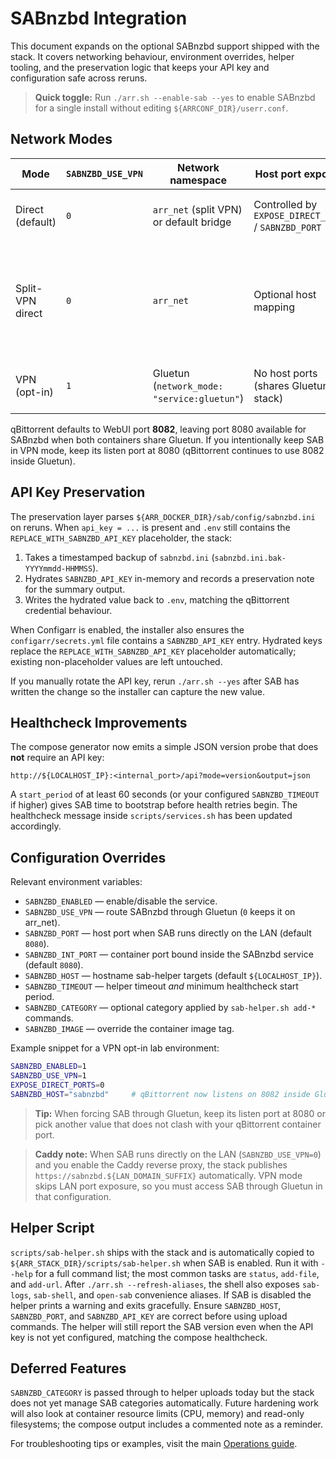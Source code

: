 # SABnzbd Integration

This document expands on the optional SABnzbd support shipped with the stack. It covers networking behaviour, environment overrides, helper tooling, and the preservation logic that keeps your API key and configuration safe across reruns.

> **Quick toggle:** Run `./arr.sh --enable-sab --yes` to enable SABnzbd for a single
> install without editing `${ARRCONF_DIR}/userr.conf`.

## Network Modes

| Mode | `SABNZBD_USE_VPN` | Network namespace | Host port exposure | Notes |
| ---- | ----------------- | ----------------- | ------------------ | ----- |
| Direct (default) | `0` | `arr_net` (split VPN) or default bridge | Controlled by `EXPOSE_DIRECT_PORTS` / `SABNZBD_PORT` | Keeps SAB reachable by the *Arr containers. |
| Split-VPN direct | `0` | `arr_net` | Optional host mapping | Matches downloader connectivity expected by Sonarr/Radarr while qBittorrent remains tunneled. |
| VPN (opt-in) | `1` | Gluetun (`network_mode: "service:gluetun"`) | No host ports (shares Gluetun stack) | Use only when SAB must egress via the VPN. |

qBittorrent defaults to WebUI port **8082**, leaving port 8080 available for
SABnzbd when both containers share Gluetun. If you intentionally keep SAB in
VPN mode, keep its listen port at 8080 (qBittorrent continues to use 8082
inside Gluetun).

## API Key Preservation

The preservation layer parses `${ARR_DOCKER_DIR}/sab/config/sabnzbd.ini` on reruns. When `api_key = ...` is present and `.env` still contains the `REPLACE_WITH_SABNZBD_API_KEY` placeholder, the stack:

1. Takes a timestamped backup of `sabnzbd.ini` (`sabnzbd.ini.bak-YYYYmmdd-HHMMSS`).
2. Hydrates `SABNZBD_API_KEY` in-memory and records a preservation note for the
   summary output.
3. Writes the hydrated value back to `.env`, matching the qBittorrent credential
   behaviour.

When Configarr is enabled, the installer also ensures the `configarr/secrets.yml`
file contains a `SABNZBD_API_KEY` entry. Hydrated keys replace the
`REPLACE_WITH_SABNZBD_API_KEY` placeholder automatically; existing non-placeholder
values are left untouched.

If you manually rotate the API key, rerun `./arr.sh --yes` after SAB has written the change so the installer can capture the new value.

## Healthcheck Improvements

The compose generator now emits a simple JSON version probe that does **not**
require an API key:

```
http://${LOCALHOST_IP}:<internal_port>/api?mode=version&output=json
```

A `start_period` of at least 60 seconds (or your configured `SABNZBD_TIMEOUT` if
higher) gives SAB time to bootstrap before health retries begin. The healthcheck
message inside `scripts/services.sh` has been updated accordingly.

## Configuration Overrides

Relevant environment variables:

- `SABNZBD_ENABLED` — enable/disable the service.
- `SABNZBD_USE_VPN` — route SABnzbd through Gluetun (`0` keeps it on arr_net).
- `SABNZBD_PORT` — host port when SAB runs directly on the LAN (default `8080`).
- `SABNZBD_INT_PORT` — container port bound inside the SABnzbd service (default `8080`).
- `SABNZBD_HOST` — hostname sab-helper targets (default `${LOCALHOST_IP}`).
- `SABNZBD_TIMEOUT` — helper timeout *and* minimum healthcheck start period.
- `SABNZBD_CATEGORY` — optional category applied by `sab-helper.sh add-*` commands.
- `SABNZBD_IMAGE` — override the container image tag.

Example snippet for a VPN opt-in lab environment:

```bash
SABNZBD_ENABLED=1
SABNZBD_USE_VPN=1
EXPOSE_DIRECT_PORTS=0
SABNZBD_HOST="sabnzbd"     # qBittorrent now listens on 8082 inside Gluetun
```

> **Tip:** When forcing SAB through Gluetun, keep its listen port at 8080 or pick
> another value that does not clash with your qBittorrent container port.

> **Caddy note:** When SAB runs directly on the LAN (`SABNZBD_USE_VPN=0`) and
> you enable the Caddy reverse proxy, the stack publishes
> `https://sabnzbd.${LAN_DOMAIN_SUFFIX}` automatically. VPN mode skips LAN port
> exposure, so you must access SAB through Gluetun in that configuration.

## Helper Script

`scripts/sab-helper.sh` ships with the stack and is automatically copied to `${ARR_STACK_DIR}/scripts/sab-helper.sh` when SAB is enabled. Run it with `--help` for a full command list; the most common tasks are `status`, `add-file`, and `add-url`. After `./arr.sh --refresh-aliases`, the shell also exposes `sab-logs`, `sab-shell`, and `open-sab` convenience aliases. If SAB is disabled the helper prints a warning and exits gracefully. Ensure `SABNZBD_HOST`, `SABNZBD_PORT`, and `SABNZBD_API_KEY` are correct before using upload commands. The helper will still report the SAB version even when the API key is not yet configured, matching the compose healthcheck.

## Deferred Features

`SABNZBD_CATEGORY` is passed through to helper uploads today but the stack does not yet manage SAB categories automatically. Future hardening work will also look at container resource limits (CPU, memory) and read-only filesystems; the compose output includes a commented note as a reminder.

For troubleshooting tips or examples, visit the main [Operations guide](operations.md).
